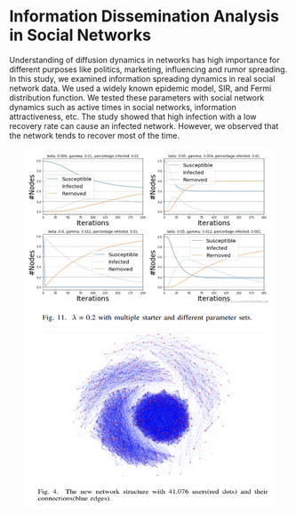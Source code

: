# Information Dissemination Analysis in Social Networks

Understanding of diffusion dynamics in networks has high importance for different purposes like politics, marketing, 
influencing and rumor spreading. In this study, we examined information spreading dynamics in real social network data.
We used a widely known epidemic model, SIR, and Fermi distribution function. We tested these parameters with social 
network dynamics such as active times in social networks, information attractiveness, etc. The study showed that high 
infection with a low recovery rate can cause an infected network. However, we observed that the network tends to 
recover most of the time.

<p align="center">
  <img width="450" height="321" src="https://github.com/dauut/information-dissemination-analysis/blob/master/img/result.png?raw=true">
  <img width="450" height="321" src="https://github.com/dauut/information-dissemination-analysis/blob/master/img/network2.png?raw=true">
</p> 
